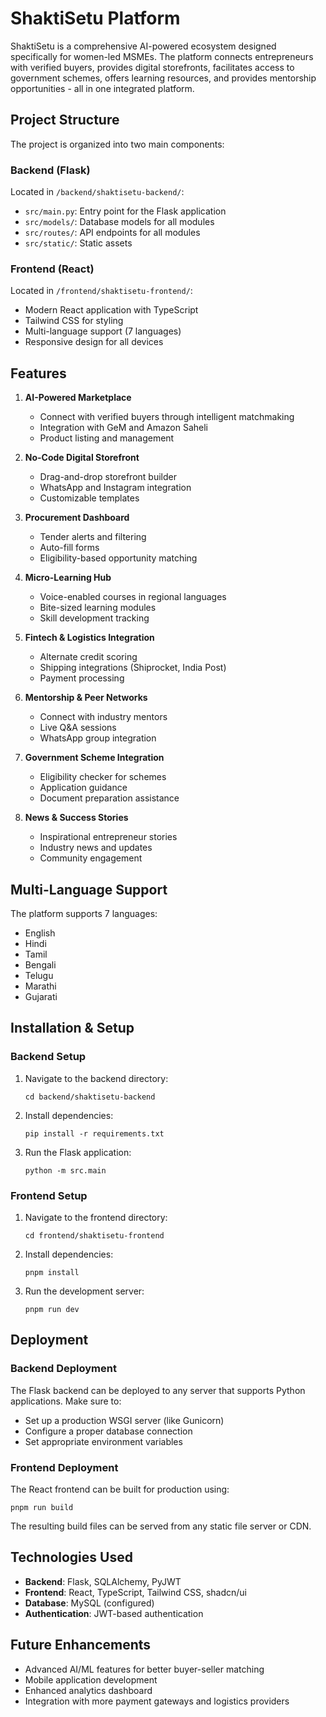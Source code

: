 # ShaktiSetu Platform

ShaktiSetu is a comprehensive AI-powered ecosystem designed specifically for women-led MSMEs. The platform connects entrepreneurs with verified buyers, provides digital storefronts, facilitates access to government schemes, offers learning resources, and provides mentorship opportunities - all in one integrated platform.

## Project Structure

The project is organized into two main components:

### Backend (Flask)

Located in `/backend/shaktisetu-backend/`:

- `src/main.py`: Entry point for the Flask application
- `src/models/`: Database models for all modules
- `src/routes/`: API endpoints for all modules
- `src/static/`: Static assets

### Frontend (React)

Located in `/frontend/shaktisetu-frontend/`:

- Modern React application with TypeScript
- Tailwind CSS for styling
- Multi-language support (7 languages)
- Responsive design for all devices

## Features

1. **AI-Powered Marketplace**
   - Connect with verified buyers through intelligent matchmaking
   - Integration with GeM and Amazon Saheli
   - Product listing and management

2. **No-Code Digital Storefront**
   - Drag-and-drop storefront builder
   - WhatsApp and Instagram integration
   - Customizable templates

3. **Procurement Dashboard**
   - Tender alerts and filtering
   - Auto-fill forms
   - Eligibility-based opportunity matching

4. **Micro-Learning Hub**
   - Voice-enabled courses in regional languages
   - Bite-sized learning modules
   - Skill development tracking

5. **Fintech & Logistics Integration**
   - Alternate credit scoring
   - Shipping integrations (Shiprocket, India Post)
   - Payment processing

6. **Mentorship & Peer Networks**
   - Connect with industry mentors
   - Live Q&A sessions
   - WhatsApp group integration

7. **Government Scheme Integration**
   - Eligibility checker for schemes
   - Application guidance
   - Document preparation assistance

8. **News & Success Stories**
   - Inspirational entrepreneur stories
   - Industry news and updates
   - Community engagement

## Multi-Language Support

The platform supports 7 languages:
- English
- Hindi
- Tamil
- Bengali
- Telugu
- Marathi
- Gujarati

## Installation & Setup

### Backend Setup

1. Navigate to the backend directory:
   ```
   cd backend/shaktisetu-backend
   ```

2. Install dependencies:
   ```
   pip install -r requirements.txt
   ```

3. Run the Flask application:
   ```
   python -m src.main
   ```

### Frontend Setup

1. Navigate to the frontend directory:
   ```
   cd frontend/shaktisetu-frontend
   ```

2. Install dependencies:
   ```
   pnpm install
   ```

3. Run the development server:
   ```
   pnpm run dev
   ```

## Deployment

### Backend Deployment

The Flask backend can be deployed to any server that supports Python applications. Make sure to:
- Set up a production WSGI server (like Gunicorn)
- Configure a proper database connection
- Set appropriate environment variables

### Frontend Deployment

The React frontend can be built for production using:
```
pnpm run build
```

The resulting build files can be served from any static file server or CDN.

## Technologies Used

- **Backend**: Flask, SQLAlchemy, PyJWT
- **Frontend**: React, TypeScript, Tailwind CSS, shadcn/ui
- **Database**: MySQL (configured)
- **Authentication**: JWT-based authentication

## Future Enhancements

- Advanced AI/ML features for better buyer-seller matching
- Mobile application development
- Enhanced analytics dashboard
- Integration with more payment gateways and logistics providers
